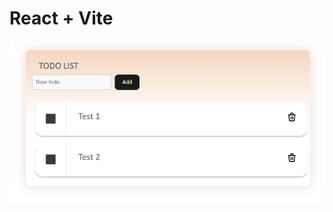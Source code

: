 # React + Vite

![Image text](https://github.com/jperez-89/todo_list/blob/master/src/assets/images/picture.png)
